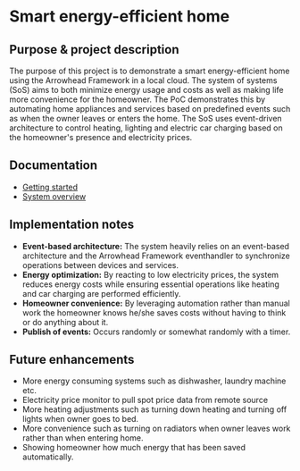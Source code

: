 # Smart energy-efficient home
## Purpose & project description
The purpose of this project is to demonstrate a smart energy-efficient home using the Arrowhead Framework in a local cloud. The system of systems (SoS) aims to both minimize energy usage and costs as well as making life more convenience for the homeowner. The PoC demonstrates this by automating home appliances and services based on predefined events such as when the owner leaves or enters the home. The SoS uses event-driven architecture to control heating, lighting and electric car charging based on the homeowner's presence and electricity prices.

## Documentation
- [Getting started](docs/getting-started.md)
- [System overview](docs/system-overview.md)

## Implementation notes
- **Event-based architecture:** The system heavily relies on an event-based architecture and the Arrowhead Framework eventhandler to synchronize operations between devices and services.
- **Energy optimization:** By reacting to low electricity prices, the system reduces energy costs while ensuring essential operations like heating and car charging are performed efficiently.
- **Homeowner convenience:** By leveraging automation rather than manual work the homeowner knows he/she saves costs without having to think or do anything about it.
- **Publish of events:** Occurs randomly or somewhat randomly with a timer.

## Future enhancements
- More energy consuming systems such as dishwasher, laundry machine etc.
- Electricity price monitor to pull spot price data from remote source
- More heating adjustments such as turning down heating and turning off lights when owner goes to bed.
- More convenience such as turning on radiators when owner leaves work rather than when entering home.
- Showing homeowner how much energy that has been saved automatically.

